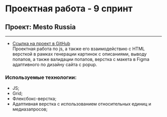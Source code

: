 # Проектная работа - 9 спринт

## Проект: Mesto Russia

---

- [Ссылка на проект в GitHub](https://margaritashumilina.github.io/mesto/)  
  Проектная работа по js, а также его взаимодействию с HTML версткой в рамках генерации картинок с описаниями, выводу попапов, а также валидации попапов, верстка с макета в Figma адаптивного по дизайну сайта с popup.

### Используемые технологии:

- JS;
- Grid;
- Флексбокс-верстка;
- Адаптивная верстка с использованием относительных единиц и медиазапросов;
